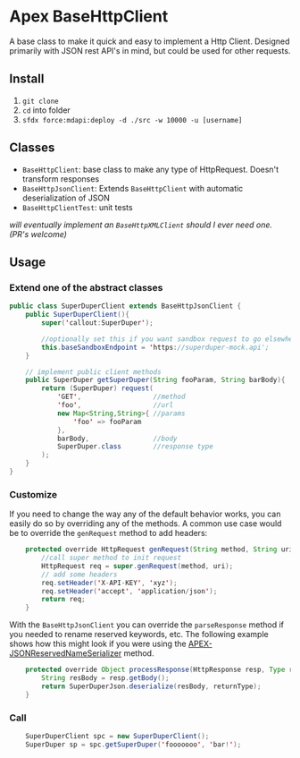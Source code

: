 # Apex BaseHttpClient

A base class to make it quick and easy to implement a Http Client.  Designed primarily with JSON rest API's in mind, but could be used for other requests.

## Install

1. `git clone`
1. `cd` into folder
1. `sfdx force:mdapi:deploy -d ./src -w 10000 -u [username]`

## Classes

- `BaseHttpClient`: base class to make any type of HttpRequest.  Doesn't transform responses
- `BaseHttpJsonClient`: Extends `BaseHttpClient` with automatic deserialization of JSON
- `BaseHttpClientTest`: unit tests

*will eventually implement an `BaseHttpXMLClient` should I ever need one. (PR's welcome)*

## Usage

### Extend one of the abstract classes

```java
public class SuperDuperClient extends BaseHttpJsonClient {
    public SuperDuperClient(){
        super('callout:SuperDuper');

        //optionally set this if you want sandbox request to go elsewhere
        this.baseSandboxEndpoint = 'https://superduper-mock.api';
    }

    // implement public client methods
    public SuperDuper getSuperDuper(String fooParam, String barBody){
        return (SuperDuper) request(
            'GET',                  //method
            'foo',                  //url
            new Map<String,String>{ //params
                'foo' => fooParam
            },
            barBody,                //body
            SuperDuper.class        //response type
        );
    }
}
```

### Customize

If you need to change the way any of the default behavior works, you can easily do so by overriding any of the methods.  A common use case would be to override the `genRequest` method to add headers:

``` java
    protected override HttpRequest genRequest(String method, String uri){
        //call super method to init request
        HttpRequest req = super.genRequest(method, uri);
        // add some headers
        req.setHeader('X-API-KEY', 'xyz');
        req.setHeader('accept', 'application/json');
        return req;
    }
```

With the `BaseHttpJsonClient` you can override the `parseResponse` method if you needed to rename reserved keywords, etc. The following example shows how this might look if you were using the [APEX-JSONReservedNameSerializer](https://github.com/ChuckJonas/APEX-JSONReservedNameSerializer) method.

```java
    protected override Object processResponse(HttpResponse resp, Type returnType){
        String resBody = resp.getBody();
        return SuperDuperJson.deserialize(resBody, returnType);
    }
```

### Call

```java
    SuperDuperClient spc = new SuperDuperClient();
    SuperDuper sp = spc.getSuperDuper('fooooooo', 'bar!');
```
